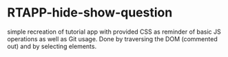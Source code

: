 # RTAPP-hide-show-question
simple recreation of tutorial app with provided CSS as reminder of basic JS operations as well as Git usage.
Done by traversing the DOM (commented out) and by selecting elements.
